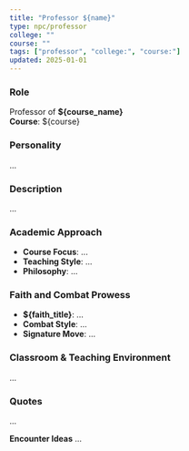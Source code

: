 ```yaml
---
title: "Professor ${name}"
type: npc/professor
college: ""
course: ""
tags: ["professor", "college:", "course:"]
updated: 2025-01-01
---
```


### Role
Professor of **${course_name}**  
**Course**: ${course}

### Personality
...

### Description
...

### Academic Approach
- **Course Focus**: ...
- **Teaching Style**: ...
- **Philosophy**: ...

### Faith and Combat Prowess
- **${faith_title}**: ...
- **Combat Style**: ...
- **Signature Move**: ...

### Classroom & Teaching Environment
...

### Quotes
...

**Encounter Ideas**
...
